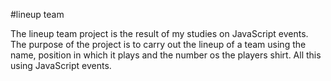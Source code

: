 #lineup team

The lineup team project is the result of my studies on JavaScript events.
The purpose of the project is to carry out the lineup of a team using the name, position in which it plays and the number os the players shirt.
All this using JavaScript events.